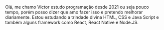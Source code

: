 Olá, me chamo Victor estudo programação desde 2021 ou seja pouco tempo, porém posso dizer que amo fazer isso e pretendo melhorar diariamente.
Estou estudando a trindade divina HTML, CSS e Java Script e também alguns framework como React, React Native e Node.JS.
<!---
Victorabade/Victorabade is a ✨ special ✨ repository because its `README.md` (this file) appears on your GitHub profile.
You can click the Preview link to take a look at your changes.
--->
